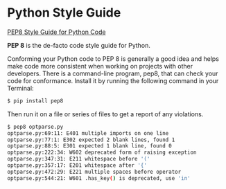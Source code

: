 # Python Style Guide
[PEP8 Style Guide for Python Code](http://legacy.python.org/dev/peps/pep-0008/)

**PEP 8** is the de-facto code style guide for Python.

Conforming your Python code to PEP 8 is generally a good idea and helps make 
code more consistent when working on projects with other developers. There is a 
command-line program, pep8, that can check your code for conformance. Install it 
by running the following command in your Terminal:

```bash
$ pip install pep8
```

Then run it on a file or series of files to get a report of any violations.

```bash
$ pep8 optparse.py
optparse.py:69:11: E401 multiple imports on one line
optparse.py:77:1: E302 expected 2 blank lines, found 1
optparse.py:88:5: E301 expected 1 blank line, found 0
optparse.py:222:34: W602 deprecated form of raising exception
optparse.py:347:31: E211 whitespace before '('
optparse.py:357:17: E201 whitespace after '{'
optparse.py:472:29: E221 multiple spaces before operator
optparse.py:544:21: W601 .has_key() is deprecated, use 'in'
```
